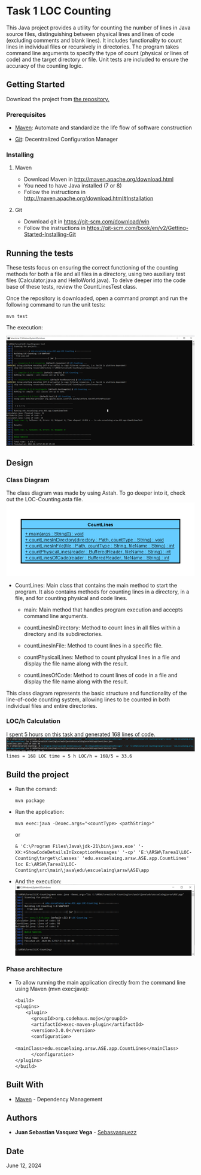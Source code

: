 # Task 1 LOC Counting

This Java project provides a utility for counting the number of lines in Java source files, distinguishing between physical lines and lines of code (excluding comments and blank lines). It includes functionality to count lines in individual files or recursively in directories. The program takes command line arguments to specify the type of count (physical or lines of code) and the target directory or file. Unit tests are included to ensure the accuracy of the counting logic.



## Getting Started
Download the project from 
[the repository.](https://github.com/Sebasvasquezz/Task1-LOC-Counting)

### Prerequisites

* [Maven](https://maven.apache.org/): Automate and standardize the life flow of software construction

* [Git](https://www.git-scm.com/): Decentralized Configuration Manager

### Installing
1. Maven
    * Download Maven in http://maven.apache.org/download.html
    * You need to have Java installed (7 or 8)
    * Follow the instructions in http://maven.apache.org/download.html#Installation

2. Git
    * Download git in https://git-scm.com/download/win
    * Follow the instructions in https://git-scm.com/book/en/v2/Getting-Started-Installing-Git

## Running the tests

These tests focus on ensuring the correct functioning of the counting methods for both a file and all files in a directory, using two auxiliary test files (Calculator.java and HelloWorld.java). To delve deeper into the code base of these tests, review the CountLinesTest class.

Once the repository is downloaded, open a command prompt and run the following command to run the unit tests:

```
mvn test
```
The execution:

![Execution of unit tests](image.png)

## Design

### Class Diagram
The class diagram was made by using Astah. To go deeper into it, check out the LOC-Counting.asta file.
![Class Diagram](image-1.png)
* CountLines: Main class that contains the main method to start the program. It also contains methods for counting lines in a directory, in a file, and for counting physical and code lines.

    * main: Main method that handles program execution and accepts command line arguments.

    * countLinesInDirectory: Method to count lines in all files within a directory and its subdirectories. 

    * countLinesInFile: Method to count lines in a specific file.

    * countPhysicalLines: Method to count physical lines in a file and display the file name along with the result.

    * countLinesOfCode: Method to count lines of code in a file and display the file name along with the result.

This class diagram represents the basic structure and functionality of the line-of-code counting system, allowing lines to be counted in both individual files and entire directories.

### LOC/h Calculation
I spent 5 hours on this task and generated 168 lines of code.
![LOC count](image-3.png)
    ```
    lines = 168 LOC
    time = 5 h
    LOC/h = 168/5 = 33.6
    ```

## Build the project
* Run the comand:
    ```
    mvn package
    ```
* Run the application:
    ```
    mvn exec:java -Dexec.args="<countType> <pathString>" 
    ```
    or 
    ```
    & 'C:\Program Files\Java\jdk-21\bin\java.exe' '-XX:+ShowCodeDetailsInExceptionMessages' '-cp' 'E:\ARSW\Tarea1\LOC-Counting\target\classes' 'edu.escuelaing.arsw.ASE.app.CountLines' loc E:\ARSW\Tarea1\LOC-Counting\src\main\java\edu\escuelaing\arsw\ASE\app 
    ```
* And the execution:
    ![Execition](image-2.png)
### Phase architecture
* To allow running the main application directly from the command line using Maven (mvn exec:java):
    ```
    <build>
    <plugins>
        <plugin>
          <groupId>org.codehaus.mojo</groupId>
          <artifactId>exec-maven-plugin</artifactId>
          <version>3.0.0</version>
          <configuration>
              <mainClass>edu.escuelaing.arsw.ASE.app.CountLines</mainClass>
          </configuration> 
    </plugins>
  </build>
    ```
## Built With

* [Maven](https://maven.apache.org/) - Dependency Management

## Authors

* **Juan Sebastian Vasquez Vega**  - [Sebasvasquezz](https://github.com/Sebasvasquezz)

## Date

June 12, 2024

